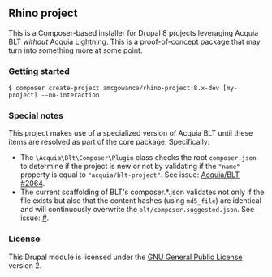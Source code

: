 ## Rhino project

This is a Composer-based installer for Drupal 8 projects leveraging Acquia BLT _without_ Acquia Lightning. This is a proof-of-concept package that may turn into something more at some point.

### Getting started

```
$ composer create-project amcgowanca/rhino-project:8.x-dev [my-project] --no-interaction
```

### Special notes

This project makes use of a specialized version of Acquia BLT until these items are resolved as part of the core package. Specifically:

* The `\Acquia\Blt\Composer\Plugin` class checks the root `composer.json` to determine if the project is new or not by validating if the `"name"` property is equal to `"acquia/blt-project"`. See issue: [Acquia/BLT #2064](https://github.com/acquia/blt/pull/2064).
* The current scaffolding of BLT's composer.*.json validates not only if the file exists but also that the content hashes (using `md5_file`) are identical and will continuously overwrite the `blt/composer.suggested.json`. See issue: [#](#).

### License

This Drupal module is licensed under the [GNU General Public License](./LICENSE.md) version 2.
